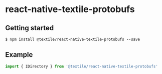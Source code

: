 # react-native-textile-protobufs

## Getting started

`$ npm install @textile/react-native-textile-protobufs --save`

## Example

```javascript
import { IDirectory } from '@textile/react-native-textile-protobufs'
```